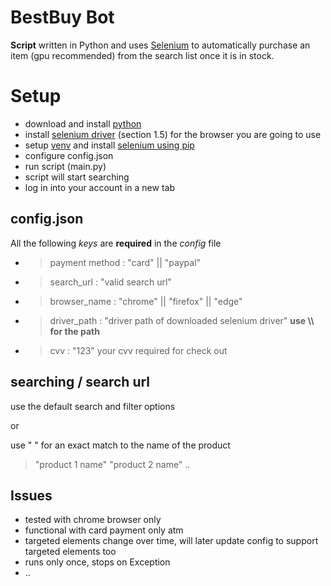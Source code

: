 # BestBuy Bot

**Script** written in Python and uses  [Selenium](https://selenium-python.readthedocs.io/index.html) to automatically purchase an item (gpu recommended) from the search list once it is in stock.  

# Setup
- download and install [python](https://www.python.org/downloads/) 
- install [selenium driver](https://selenium-python.readthedocs.io/installation.html) (section 1.5) for the browser you are going to use
- setup [venv](https://docs.python.org/3/tutorial/venv.html) and install [selenium using pip](https://selenium-python.readthedocs.io/installation.html#1.2)
- configure config.json
- run script (main.py)
- script will start searching
- log in into your account in a new tab


## config.json

All the following *keys* are **required** in the *config* file

- > payment method : "card" || "paypal"
- > search_url : "valid search url"
- > browser_name : "chrome" || "firefox" || "edge"
- > driver_path : "driver path of downloaded selenium driver" **use \\\ for the path**
- > cvv : "123" your cvv required for check out

## searching / search url

use the default search and filter options

 or

use " " for an exact match to the name of the product
>"product 1 name" "product 2 name" ..

## Issues
- tested with chrome browser only 
- functional with card payment only atm
- targeted elements change over time, will later update config to support targeted elements too
- runs only once, stops on Exception
- ..
